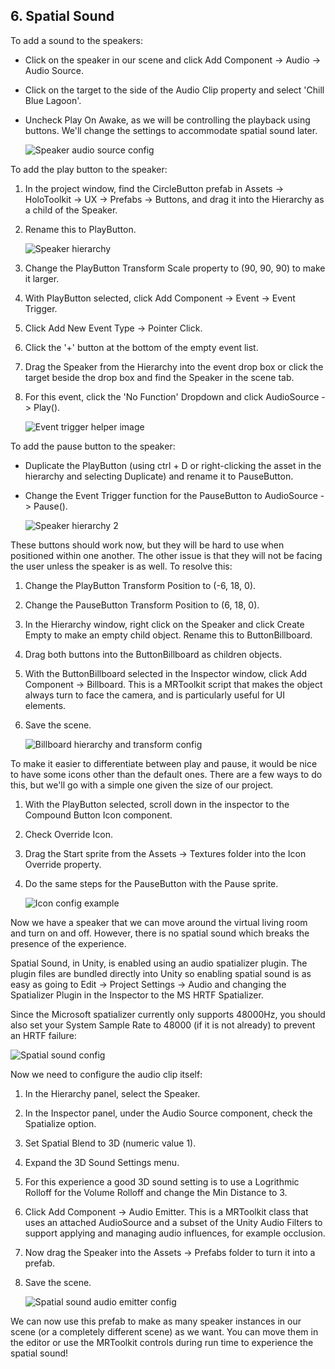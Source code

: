 ## 6. Spatial Sound

 To add a sound to the speakers:

- Click on the speaker in our scene and click Add Component -> Audio -> Audio Source.
- Click on the target to the side of the Audio Clip property and select 'Chill Blue Lagoon'.
- Uncheck Play On Awake, as we will be controlling the playback using buttons. We'll change the settings to accommodate spatial sound later.

	![Speaker audio source config](../media/10.png)


To add the play button to the speaker:

1. In the project window, find the CircleButton prefab in Assets -> HoloToolkit -> UX -> Prefabs -> Buttons, and drag it into the Hierarchy as a child of the Speaker.
2. Rename this to PlayButton.

	![Speaker hierarchy](../media/11.png)

3. Change the PlayButton Transform Scale property to (90, 90, 90) to make it larger.
4. With PlayButton selected, click Add Component -> Event -> Event Trigger.
5. Click Add New Event Type -> Pointer Click.
6. Click the '+' button at the bottom of the empty event list.
7. Drag the Speaker from the Hierarchy into the event drop box or click the target beside the drop box and find the Speaker in the scene tab.
8. For this event, click the 'No Function' Dropdown and click AudioSource -> Play().

	![Event trigger helper image](../media/12.png)

To add the pause button to the speaker:
- Duplicate the PlayButton (using ctrl + D or right-clicking the asset in the hierarchy and selecting Duplicate) and rename it to PauseButton.
- Change the Event Trigger function for the PauseButton to AudioSource -> Pause().

	![Speaker hierarchy 2](../media/13.png)

These buttons should work now, but they will be hard to use when positioned within one another. The other issue is that they will not be facing the user unless the speaker is as well. To resolve this:

1. Change the PlayButton Transform Position to (-6, 18, 0).
2. Change the PauseButton Transform Position to (6, 18, 0).
3. In the Hierarchy window, right click on the Speaker and click Create Empty to make an empty child object. Rename this to ButtonBillboard.
4. Drag both buttons into the ButtonBillboard as children objects.
5. With the ButtonBillboard selected in the Inspector window, click Add Component -> Billboard. This is a MRToolkit script that makes the object always turn to face the camera, and is particularly useful for UI elements.
6. Save the scene.

	![Billboard hierarchy and transform config](../media/14.png)

To make it easier to differentiate between play and pause, it would be nice to have some icons other than the default ones. There are a few ways to do this, but we'll go with a simple one given the size of our project.

1. With the PlayButton selected, scroll down in the inspector to the Compound Button Icon component.
2. Check Override Icon.
3. Drag the Start sprite from the Assets -> Textures folder into the Icon Override property.
4. Do the same steps for the PauseButton with the Pause sprite.

	![Icon config example](../media/iconConfig.png)

Now we have a speaker that we can move around the virtual living room and turn on and off. However, there is no spatial sound which breaks the presence of the experience. 

Spatial Sound, in Unity, is enabled using an audio spatializer plugin. The plugin files are bundled directly into Unity so enabling spatial sound is as easy as going to Edit -> Project Settings -> Audio and changing the Spatializer Plugin in the Inspector to the MS HRTF Spatializer. 

Since the Microsoft spatializer currently only supports 48000Hz, you should also set your System Sample Rate to 48000 (if it is not already) to prevent an HRTF failure:

![Spatial sound config](../media/audio-250px.png)

Now we need to configure the audio clip itself:

1. In the Hierarchy panel, select the Speaker.
2. In the Inspector panel, under the Audio Source component, check the Spatialize option.
3. Set Spatial Blend to 3D (numeric value 1).
4. Expand the 3D Sound Settings menu.
5. For this experience a good 3D sound setting is to use a Logrithmic Rolloff for the Volume Rolloff and change the Min Distance to 3.
6. Click Add Component -> Audio Emitter. This is a MRToolkit class that uses an attached AudioSource and a subset of the Unity Audio Filters to support applying and managing audio influences, for example occlusion.
7. Now drag the Speaker into the Assets -> Prefabs folder to turn it into a prefab.
8. Save the scene.

	![Spatial sound audio emitter config](../media/15.png)

We can now use this prefab to make as many speaker instances in our scene (or a completely different scene) as we want. You can move them in the editor or use the MRToolkit controls during run time to experience the spatial sound!